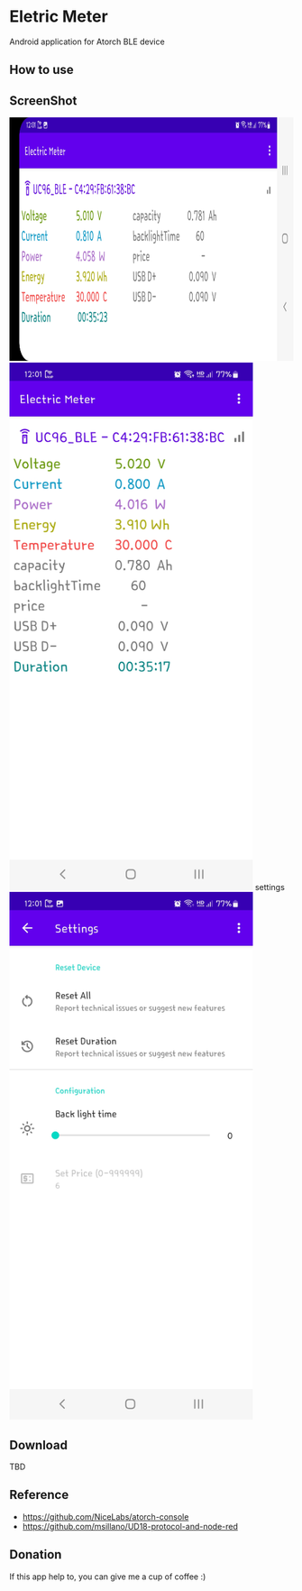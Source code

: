 # Eletric Meter

Android application for Atorch BLE device

## How to use

## ScreenShot
<img src="https://github.com/zephy-lee/ElectricMeter/blob/main/land_Electric_Meter.jpg" width="936" height="432"/>
<img src="https://github.com/zephy-lee/ElectricMeter/blob/main/portrait_Electric_Meter.jpg" width="432" height="936"/>
settings<img src="https://github.com/zephy-lee/ElectricMeter/blob/main/settings_Electric_Meter.jpg" width="432" height="936"/>

## Download
TBD

## Reference
- <https://github.com/NiceLabs/atorch-console>
- <https://github.com/msillano/UD18-protocol-and-node-red>

## Donation

If this app help to, you can give me a cup of coffee :)
